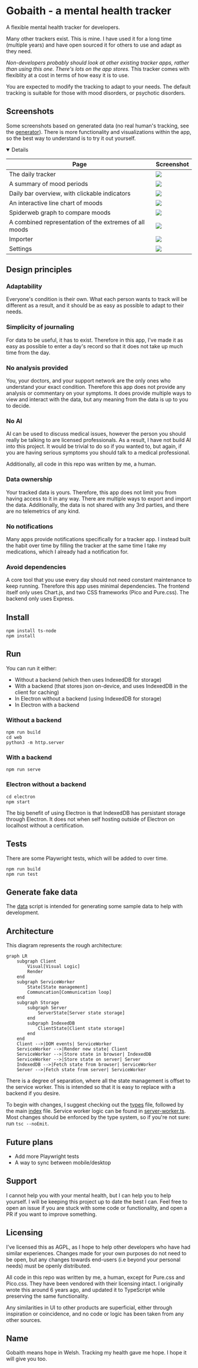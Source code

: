 # Gobaith - a mental health tracker

A flexible mental health tracker for developers.

Many other trackers exist. This is mine. I have used it for a long time (multiple years) and have open sourced it for others to use and adapt as they need.

*Non-developers probably should look at other existing tracker apps, rather than using this one. There's lots on the app stores.* This tracker comes with flexiblity at a cost in terms of how easy it is to use.

You are expected to modify the tracking to adapt to your needs. The default tracking is suitable for those with mood disorders, or psychotic disorders.

## Screenshots

Some screenshots based on generated data (no real human's tracking, see the [generator](./src/utils/data.ts)). There is more functionality and visualizations within the app, so the best way to understand is to try it out yourself.

<details open>

| Page | Screenshot |
|------|------------|
| The daily tracker | ![](./screenshots/images/daily_tracker.png) |
| A summary of mood periods | ![](./screenshots/images/graph_bipolar_periods.png) |
| Daily bar overview, with clickable indicators | ![](./screenshots/images/graph_daily_bar.png) |
| An interactive line chart of moods | ![](./screenshots/images/graph_line_overview.png) |
| Spiderweb graph to compare moods | ![](./screenshots/images/graph_spiderweb.png) |
| A combined representation of the extremes of all moods | ![](./screenshots/images/graph_totaled_bar.png) |
| Importer | ![](./screenshots/images/importer.png) |
| Settings | ![](./screenshots/images/settings.png) |

</details>

## Design principles

### Adaptability

Everyone's condition is their own. What each person wants to track will be different as a result, and it should be as easy as possible to adapt to their needs.

### Simplicity of journaling

For data to be useful, it has to exist. Therefore in this app, I've made it as easy as possible to enter a day's record so that it does not take up much time from the day.

### No analysis provided

You, your doctors, and your support network are the only ones who understand your exact condition. Therefore this app does not provide any analysis or commentary on your symptoms. It does provide multiple ways to view and interact with the data, but any meaning from the data is up to you to decide.

### No AI

AI can be used to discuss medical issues, however the person you should really be talking to are licensed professionals. As a result, I have not build AI into this project. It would be trivial to do so if you wanted to, but again, if you are having serious symptoms you should talk to a medical professional.

Additionally, all code in this repo was written by me, a human.

### Data ownership

Your tracked data is yours. Therefore, this app does not limit you from having access to it in any way. There are multiple ways to export and import the data. Additionally, the data is not shared with any 3rd parties, and there are no telemetrics of any kind.

### No notifications

Many apps provide notifications specifically for a tracker app. I instead built the habit over time by filling the tracker at the same time I take my medications, which I already had a notification for.

### Avoid dependencies

A core tool that you use every day should not need constant maintenance to keep running. Therefore this app uses minimal dependencies. The frontend itself only uses Chart.js, and two CSS frameworks (Pico and Pure.css). The backend only uses Express.

## Install

```
npm install ts-node
npm install
```

## Run

You can run it either:
- Without a backend (which then uses IndexedDB for storage)
- With a backend (that stores json on-device, and uses IndexedDB in the client for caching)
- In Electron without a backend (using IndexedDB for storage)
- In Electron with a backend

### Without a backend

```
npm run build
cd web
python3 -m http.server
```

### With a backend

```
npm run serve
```

### Electron without a backend

```
cd electron
npm start
```

The big benefit of using Electron is that IndexedDB has persistant storage through Electron. It does not when self hosting outside of Electron on localhost without a certification.

## Tests

There are some Playwright tests, which will be added to over time.

```
npm run build
npm run test
```

## Generate fake data

The [data](src/utils/data.ts) script is intended for generating some sample data to help with development.

## Architecture

This diagram represents the rough architecture:

```mermaid
graph LR
    subgraph Client
        Visual[Visual Logic]
        Render
    end
    subgraph ServiceWorker
        State[State management]
        Communcation[Communication loop]
    end
    subgraph Storage
        subgraph Server
            ServerState[Server state storage]
        end
        subgraph IndexedDB
            ClientState[Client state storage]
        end
    end
    Client -->|DOM events| ServiceWorker
    ServiceWorker -->|Render new state| Client
    ServiceWorker -->|Store state in browser| IndexedDB
    ServiceWorker -->|Store state on server| Server
    IndexedDB -->|Fetch state from browser| ServiceWorker
    Server -->|Fetch state from server| ServiceWorker
```

There is a degree of separation, where all the state management is offset to the service worker. This is intended so that it is easy to replace with a backend if you desire.

To begin with changes, I suggest checking out the [types](./src/types.ts) file, followed by the main [index](./src/index.ts) file. Service worker logic can be found in [server-worker.ts](./src/service-worker.ts). Most changes should be enforced by the type system, so if you're not sure: run `tsc --noEmit`.

## Future plans

- Add more Playwright tests
- A way to sync between mobile/desktop

## Support

I cannot help you with your mental health, but I can help you to help yourself. I will be keeping this project up to date the best I can. Feel free to open an issue if you are stuck with some code or functionality, and open a PR if you want to improve something.

## Licensing

I've licensed this as AGPL, as I hope to help other developers who have had similar experiences. Changes made for your own purposes do not need to be open, but any changes towards end-users (i.e beyond your personal needs) must be openly distributed.

All code in this repo was written by me, a human, except for Pure.css and Pico.css. They have been vendored with their licensing intact. I originally wrote this around 6 years ago, and updated it to TypeScript while preserving the same functionality.

Any similarities in UI to other products are superficial, either through inspiration or coincidence, and no code or logic has been taken from any other sources.

## Name

Gobaith means hope in Welsh. Tracking my health gave me hope. I hope it will give you too.
